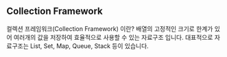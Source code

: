 ## Collection Framework
컬렉션 프레임워크(Collection Framework) 이란? 배열의 고정적인 크기로 한계가 있어 여러개의 값을 저장하여 효율적으로 사용할 수 있는 자료구조 입니다. 
대표적으로 자료구조는 List, Set, Map, Queue, Stack 등이 있습니다. 
